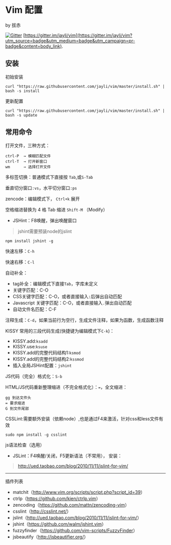 # Vim 配置 

by 拔赤

[![Gitter](https://badges.gitter.im/Join%20Chat.svg)](https://gitter.im/jayli/vim?utm_source=badge&utm_medium=badge&utm_campaign=pr-badge&utm_content=body_badge) [https://gitter.im/jayli/vim](https://gitter.im/jayli/vim?utm_source=badge&utm_medium=badge&utm_campaign=pr-badge&content=body_link). 

## 安装

初始安装

	curl "https://raw.githubusercontent.com/jayli/vim/master/install.sh" | bash -s install

更新配置

	curl "https://raw.githubusercontent.com/jayli/vim/master/install.sh" | bash -s update 

## 常用命令

打开文件，三种方式：

	ctrl-P	→ 模糊匹配文件
	ctrl-T	→ 打开新窗口
	wm		→ 选择打开文件

多标签切换：普通模式下直接按 `Tab`,或`S-Tab`

垂直切分窗口`:vs`，水平切分窗口`:ps`

zencode：编辑模式下， `Ctrl+k` 展开

空格缩进替换为 4 格 Tab 缩进 `Shift-M` （Modify）


- JSHint：F8唤醒，弹出唤醒窗口

> jshint需要预装node的jslint

	npm install jshint -g

快速左移：`C-h`

快速右移：`C-l`

自动补全：

- tag补全：编辑模式下直接`Tab`，字库未定义
- 关键字匹配：C-O
- CSS关键字匹配：C-O，或者直接输入`:`后弹出自动匹配
- Javascript 关键字匹配：C-O，或者直接输入`.`弹出自动匹配
- 自动文件名匹配：C-F

注释生成：`C-d`，如果当前行为空行，生成文件注释，如果为函数，生成函数注释

KISSY 常用的三段代码生成(快捷键为编辑模式下`C-k`)：

- KISSY.add:`ksadd`
- KISSY.use:`ksuse`
- KISSY.add的完整代码结构1:`ksmod`
- KISSY.add的完整代码结构2:`kssmod`
- 插入全局JSHint配置：`jshint`

JS代码（完全）格式化：`S-b`

HTML/JS代码重新整理缩进（不完全格式化）：`=`，全文缩进：

	gg 到达文件头
	= 要求缩进
	G 到文件尾部

CSSLint:需要额外安装（依赖node）,也是通过F4来激活，针对css和less文件有效

	sudo npm install -g csslint

js语法检查（选用）

- JSLint：F4唤醒/关闭，F5更新语法（不常用）， 安装：

> <http://ued.taobao.com/blog/2010/11/11/jslint-for-vim/>

------

插件列表

- matchit（<http://www.vim.org/scripts/script.php?script_id=39>）
- ctrlp（<https://github.com/kien/ctrlp.vim>）
- zencoding（<https://github.com/mattn/zencoding-vim>）
- csslint（<http://csslint.net/>）
- jslint（<http://ued.taobao.com/blog/2010/11/11/jslint-for-vim/>）
- jshint（<https://github.com/walm/jshint.vim>）
- fuzzyfinder（<https://github.com/vim-scripts/FuzzyFinder>）
- jsbeautify（<http://jsbeautifier.org/>）




